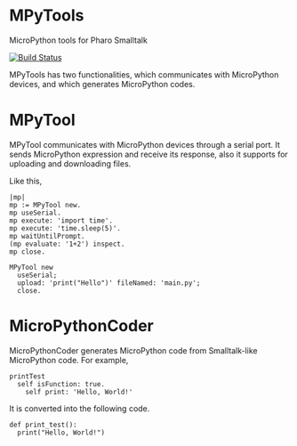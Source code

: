 # MPyTools
MicroPython tools for Pharo Smalltalk

[![Build Status](https://app.travis-ci.com/EiichiroIto/MPyTools.svg?branch=master)](https://app.travis-ci.com/EiichiroIto/MPyTools)

MPyTools has two functionalities, which communicates with MicroPython devices, and which generates MicroPython codes.

# MPyTool
MPyTool communicates with MicroPython devices through a serial port. It sends MicroPython expression and receive its response, also it supports for uploading and downloading files.

Like this,

```
|mp|
mp := MPyTool new.
mp useSerial.
mp execute: 'import time'.
mp execute: 'time.sleep(5)'.
mp waitUntilPrompt.
(mp evaluate: '1+2') inspect.
mp close.
```

```
MPyTool new
  useSerial;
  upload: 'print("Hello")' fileNamed: 'main.py';
  close.
```

# MicroPythonCoder
MicroPythonCoder generates MicroPython code from Smalltalk-like MicroPython code.
For example,

```Smalltalk
printTest
  self isFunction: true.
	self print: 'Hello, World!'
```

It is converted into the following code.

```
def print_test():
  print("Hello, World!")
```


